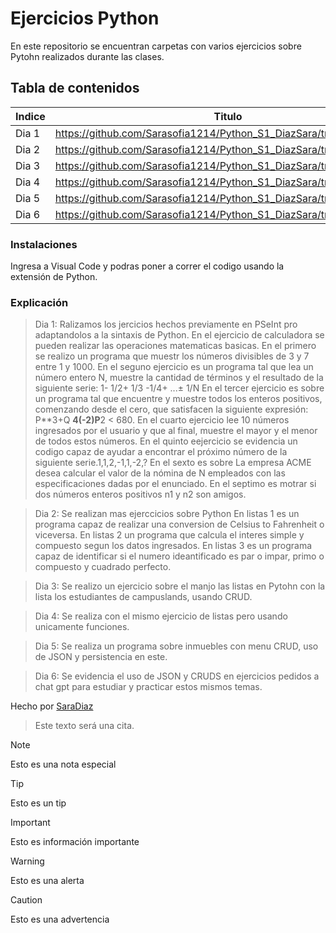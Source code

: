 # Ejercicios Python
En este repositorio se encuentran carpetas con varios ejercicios sobre Pytohn realizados durante las clases.

## Tabla de contenidos
| Indice | Titulo  |
|--|--|
| Dia 1 |  https://github.com/Sarasofia1214/Python_S1_DiazSara/tree/master/Dia1 |
| Dia 2 |  https://github.com/Sarasofia1214/Python_S1_DiazSara/tree/master/Dia2 |
| Dia 3 |  https://github.com/Sarasofia1214/Python_S1_DiazSara/tree/master/Dia3 |
| Dia 4 |  https://github.com/Sarasofia1214/Python_S1_DiazSara/tree/master/Dia4 | 
| Dia 5 |  https://github.com/Sarasofia1214/Python_S1_DiazSara/tree/master/Dia5 |
| Dia 6 |  https://github.com/Sarasofia1214/Python_S1_DiazSara/tree/master/Dia6 |

### Instalaciones 
Ingresa a Visual Code y podras poner a correr el codigo usando la extensión de Python.

### Explicación
>Dia 1: Ralizamos los jercicios hechos previamente en PSeInt pro adaptandolos a la sintaxis de Python.
>En el ejercicio de calculadora se pueden realizar las operaciones matematicas basicas.
>En el primero se realizo un programa que muestr los números divisibles de 3 y 7 entre 1 y 1000.
>En el seguno ejercicio es un programa tal que lea un número entero N, muestre la cantidad de términos y el resultado
de la siguiente serie: 1- 1/2+ 1/3 -1/4+ ...± 1/N
>En el tercer ejercicio es sobre un programa tal que encuentre y muestre todos los enteros positivos, comenzando desde el
cero, que satisfacen la siguiente expresión:  P**3+Q **4(-2)P**2 < 680.
En el cuarto ejercicio lee 10 números ingresados por el usuario y que al final, muestre el mayor
y el menor de todos estos números.
>En el quinto eejercicio se evidencia un codigo capaz de ayudar a encontrar el próximo número de la siguiente serie.1,1,2,-1,1,-2,?
>En el sexto es sobre La empresa ACME desea calcular el valor de la nómina de N empleados con las especificaciones dadas por el enunciado.
>En el septimo es motrar si dos números enteros positivos n1 y n2 son amigos.

>Dia 2: Se realizan mas ejerccicios sobre Python
En listas 1 es un programa capaz de realizar una conversion de Celsius to Fahrenheit o viceversa.
En listas 2 un programa que calcula el interes simple y compuesto segun los datos ingresados.
En listas 3 es un programa capaz de identificar si el numero ideantificado es par o impar, primo o compuesto y cuadrado perfecto.

>Dia 3: Se realizo un ejercicio sobre el manjo  las listas en Pytohn con la lista  los estudiantes de campuslands, usando CRUD.

>Dia 4: Se realiza con el mismo ejercicio de listas pero usando unicamente funciones.

>Dia 5: Se realiza un programa sobre inmuebles con menu CRUD, uso de JSON y persistencia en este.

>Dia 6: Se evidencia el uso de JSON y CRUDS en ejercicios pedidos a chat gpt para estudiar y practicar estos mismos temas.


Hecho por [SaraDiaz](https://github.com/Sarasofia1214)

>Este texto será una cita.

> [!NOTE]
>Esto es una nota especial

> [!TIP]
> Esto es un tip

> [!IMPORTANT]  
> Esto es información importante

> [!WARNING]  
> Esto es una alerta

> [!CAUTION]
> Esto es una advertencia
